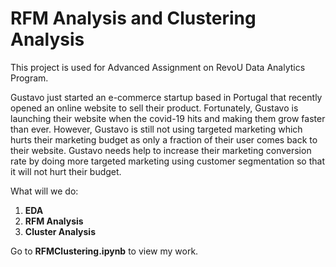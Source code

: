 # RFM Analysis and Clustering Analysis

This project is used for Advanced Assignment on RevoU Data Analytics Program.

Gustavo just started an e-commerce startup based in Portugal that recently opened an online website to sell their product. Fortunately, Gustavo is launching  their website when the covid-19 hits and making  them grow faster than ever. However, Gustavo is still not using targeted marketing which hurts their marketing budget as only a fraction of their user comes back to their website. Gustavo needs help to increase their marketing conversion rate by doing more targeted marketing using customer segmentation so that it will not hurt their budget.

What will we do:
1. **EDA**
2. **RFM Analysis**
3. **Cluster Analysis**

Go to **RFMClustering.ipynb** to view my work.
